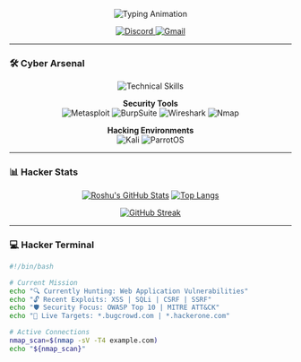 <p align="center">
  <img src="https://readme-typing-svg.demolab.com?font=Hack&weight=600&size=30&duration=4000&pause=1000&color=00F72F&center=true&vCenter=true&width=600&height=80&lines=Hey+There+%F0%9F%91%8B%2C+I'm+Roshu18;Ethical+Hacker+%E2%9A%99%EF%B8%8F;Bug+Bounty+Hunter+%F0%9F%94%A5;Cybersecurity+Enthusiast+%F0%9F%92%BB" alt="Typing Animation" />
</p>

<p align="center">
  <a href="https://discord.gg/SeUPPZDMKt">
    <img src="https://dcbadge.vercel.app/api/server/mastiizone?style=flat" alt="Discord">
  </a>
  <a href="mailto:ethicalhat1@gmail.com">
    <img src="https://img.shields.io/badge/Gmail-D14836?style=for-the-badge&logo=gmail&logoColor=white" alt="Gmail">
  </a>
</p>

---

### 🛠️ **Cyber Arsenal**

<p align="center">
  <img src="https://skillicons.dev/icons?i=linux,bash,python,docker,aws,github,git,vim" alt="Technical Skills" />
</p>

<div align="center">
  
**Security Tools**  
![Metasploit](https://img.shields.io/badge/Metasploit-111111?style=for-the-badge&logo=metasploit&logoColor=white)
![BurpSuite](https://img.shields.io/badge/Burp_Suite-FF6B6B?style=for-the-badge)
![Wireshark](https://img.shields.io/badge/Wireshark-1679A7?style=for-the-badge&logo=wireshark&logoColor=white)
![Nmap](https://img.shields.io/badge/Nmap-FFFFFF?style=for-the-badge&logo=nmap&logoColor=black)

**Hacking Environments**  
![Kali](https://img.shields.io/badge/Kali_Linux-557C94?style=for-the-badge&logo=kalilinux&logoColor=white)
![ParrotOS](https://img.shields.io/badge/Parrot_OS-4D4D4D?style=for-the-badge&logo=linux&logoColor=white)

</div>

---

### 📊 **Hacker Stats**

<div align="center">
  
[![Roshu's GitHub Stats](https://github-readme-stats.vercel.app/api?username=roshu18&show_icons=true&theme=dark&bg_color=0d1117&hide_border=true&include_all_commits=true)](https://github.com/roshu18)
[![Top Langs](https://github-readme-stats.vercel.app/api/top-langs/?username=roshu18&layout=compact&theme=dark&bg_color=0d1117&hide_border=true)](https://github.com/roshu18)

</div>

<div align="center">
  
[![GitHub Streak](https://streak-stats.demolab.com?user=roshu18&theme=dark&hide_border=true&date_format=j%20M%5B%20Y%5D)](https://git.io/streak-stats)

</div>

---

### 💻 **Hacker Terminal**

```bash
#!/bin/bash

# Current Mission
echo "🔍 Currently Hunting: Web Application Vulnerabilities"
echo "🔓 Recent Exploits: XSS | SQLi | CSRF | SSRF"
echo "🛡️ Security Focus: OWASP Top 10 | MITRE ATT&CK"
echo "📡 Live Targets: *.bugcrowd.com | *.hackerone.com"

# Active Connections
nmap_scan=$(nmap -sV -T4 example.com)
echo "${nmap_scan}"

